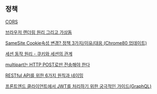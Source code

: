 

## 정책

[CORS](https://ecsimsw.tistory.com/entry/CORS-%EA%B3%B5%EB%B6%80%ED%95%B4%EC%95%BC%EC%A7%80)
<br/>

[브라우저 랜더링 원리 그리고 가상돔](https://blog.naver.com/pjt3591oo/222495673377)
<br/>

[SameSite Cookie속성 변경? 정책 3가지/이유/대응 (Chrome80 업데이트)](https://cherish-it.tistory.com/12?category=1184684)
<br/>

[세션 동작 원리 - 쿠키와 세션의 관계](https://thecodinglog.github.io/web/2020/08/11/what-is-session.html)
<br/>

[multipart는 HTTP POST로만 전송해야 한다](https://blog.outsider.ne.kr/1001)
<br/>

[RESTful API를 위한 6가지 원칙과 네이밍](https://prohannah.tistory.com/156)
<br/>

[프론트엔드 클라이언트에서 JWT를 처리하기 위한 궁극적인 가이드(GraphQL)](https://hasura.io/blog/best-practices-of-using-jwt-with-graphql/)
<br/>

[]()
<br/>


